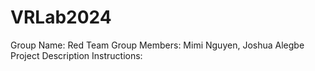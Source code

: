 # VRLab2024
Group Name: Red Team
Group Members: Mimi Nguyen, Joshua Alegbe
Project Description
Instructions:
